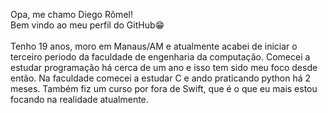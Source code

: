 Opa, me chamo Diego Rômel!<br>
Bem vindo ao meu perfil do GitHub😁<br><br>
Tenho 19 anos, moro em Manaus/AM e atualmente acabei de iniciar o terceiro periodo da faculdade de engenharia da computação. Comecei a estudar programação há cerca de um ano e isso tem sido meu foco desde então. Na faculdade comecei a estudar C e ando praticando python há 2 meses. Também fiz um curso por fora de Swift, que é o que eu mais estou focando na realidade atualmente.
